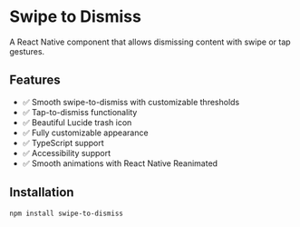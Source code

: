 # Swipe to Dismiss

A React Native component that allows dismissing content with swipe or tap gestures.

## Features

- ✅ Smooth swipe-to-dismiss with customizable thresholds
- ✅ Tap-to-dismiss functionality
- ✅ Beautiful Lucide trash icon
- ✅ Fully customizable appearance
- ✅ TypeScript support
- ✅ Accessibility support
- ✅ Smooth animations with React Native Reanimated

## Installation

```bash
npm install swipe-to-dismiss